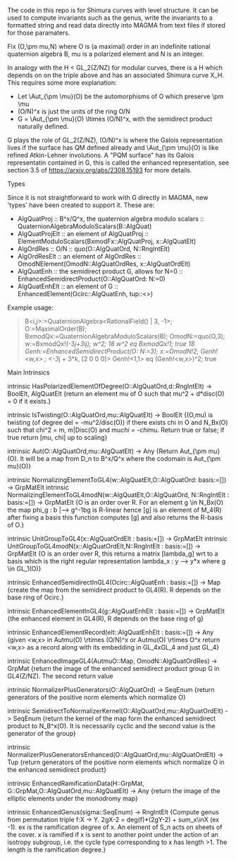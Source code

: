 The code in this repo is for Shimura curves with level structure. It can be used to compute invariants such as the genus, write the invariants to a formatted string and read data directly into MAGMA from text files if stored for those paramaters.

Fix (O,\pm mu,N) where O is (a maximal) order in an indefinite rational quaternion algebra B, mu is a polarized element and N is an integer. 

In analogy with the H < GL_2(Z/NZ) for modular curves, there is a H which depends on on the triple above and has an associated Shimura curve X_H. This requires some more explanation: 
- Let \Aut_{\pm \mu}(O) be the automorphisms of O which preserve \pm \mu
- (O/N)^x is just the units of the ring O/N
- G = \Aut_{\pm \mu}(O) \ltimes (O/N)^x, with the semidirect product naturally defined.

G plays the role of GL_2(Z/NZ), (O/N)^x is where the Galois representation lives if the surface has QM defined already and \Aut_{\pm \mu}(O) is like refined Atkin-Lehner involutions. A "PQM surface" has its Galois representatin contained in G, this is called the enhanced representation, see section 3.5 of https://arxiv.org/abs/2308.15193 for more details.

Types

Since it is not straightforward to work with G directly in MAGMA, new 'types' have been created to support it. These are:
- AlgQuatProj :: B^x/Q^x, the quaternion algebra modulo scalars :: QuaternionAlgebraModuloScalars(B::AlgQuat)
- AlgQuatProjElt :: an element of AlgQuatProj :: ElementModuloScalars(BxmodFx::AlgQuatProj, x::AlgQuatElt)
- AlgOrdRes :: O/N :: quo(O::AlgQuatOrd, N::RngIntElt)
- AlgOrdResElt :: an element of AlgOrdRes :: OmodNElement(OmodN::AlgQuatOrdRes, x::AlgQuatOrdElt)
- AlgQuatEnh :: the semidirect product G, allows for N=0 :: EnhancedSemidirectProduct(O::AlgQuatOrd: N:=0)
- AlgQuatEnhElt :: an element of G :: EnhancedElement(Ocirc::AlgQuatEnh, tup::<>)

Example usage:
> B<i,j>:=QuaternionAlgebra<RationalField() | 3, -1>;
> O:=MaximalOrder(B);
> BxmodQx:=QuaternionAlgebraModuloScalars(B);
> OmodN:=quo(O,3);
> w:=BxmodQx!(-3*j+3*i*j);
> w^2;
18
> w^2 eq BxmodQx!1;
true 18
> Genh:=EnhancedSemidirectProduct(O: N:=3);
> x:=OmodN!2;
> Genh!<w,x>
> ;
<-3*j + 3*k, [2 0 0 0]>
> Genh!<1,1> eq (Genh!<w,x>)^2;
true


Main Intrinsics

intrinsic HasPolarizedElementOfDegree(O::AlgQuatOrd,d::RngIntElt) -> BoolElt, AlgQuatElt 
  {return an element mu of O such that mu^2 + d*disc(O) = 0 if it exists.}

intrinsic IsTwisting(O::AlgQuatOrd,mu::AlgQuatElt) -> BoolElt
  {(O,mu) is twisting (of degree del = -mu^2/disc(O)) if there exists chi in O and N_Bx(O)
   such that chi^2 = m, m|Disc(O) and mu*chi = -chi*mu. Return true or false; if true 
   return [mu, chi] up to scaling}
   
intrinsic Aut(O::AlgQuatOrd,mu::AlgQuatElt) -> Any
  {Return Aut_{\pm mu}(O). It will be a map from D_n to B^x/Q^x where the codomain 
  is Aut_{\pm mu}(O)}

intrinsic NormalizingElementToGL4(w::AlgQuatElt,O::AlgQuatOrd: basis:=[]) -> GrpMatElt 
intrinsic NormalizingElementToGL4modN(w::AlgQuatElt,O::AlgQuatOrd, N::RngIntElt : basis:=[]) -> GrpMatElt 
  {O is an order over R. For an element g \in N_Bx(O) the map phi_g : b |--> g^-1bg
  is R-linear hence [g] is an element of M_4(R) after fixing a basis
  this function computes [g] and also returns the R-basis of O.}

intrinsic UnitGroupToGL4(x::AlgQuatOrdElt : basis:=[]) -> GrpMatElt 
intrinsic UnitGroupToGL4modN(x::AlgQuatOrdElt,N::RngIntElt : basis:=[]) -> GrpMatElt 
  {O is an order over R, this returns a matrix [lambda_g] wrt to a basis
  which is the right regular representation
  lambda_x : y --> y*x where g \in GL_1(O)}

intrinsic EnhancedSemidirectInGL4(Ocirc::AlgQuatEnh : basis:=[]) -> Map 
  {create the map from the semidirect product to GL4(R). R depends on the base 
  ring of Ocirc.}

intrinsic EnhancedElementInGL4(g::AlgQuatEnhElt : basis:=[]) -> GrpMatElt
  {the enhanced element in GL4(R), R depends on the base ring of g}

intrinsic EnhancedElementRecord(elt::AlgQuatEnhElt : basis:=[]) -> Any
  {given <w,x> in Autmu(O) \rtimes (O/N)^x or Autmu(O) \rtimes O^x  return <w,x> as a 
  record along with its embedding in GL_4xGL_4 and just GL_4}

intrinsic EnhancedImageGL4(AutmuO::Map, OmodN::AlgQuatOrdRes) -> GrpMat
  {return the image of the enhanced semidirect product group G in GL4(Z/NZ). The second return value 

intrinsic NormalizerPlusGenerators(O::AlgQuatOrd) -> SeqEnum 
  {return generators of the positive norm elements which normalize O}

intrinsic SemidirectToNormalizerKernel(O::AlgQuatOrd,mu::AlgQuatOrdElt) -> SeqEnum 
  {return the kernel of the map form the enhanced semidirect product to N_B^x(O). 
  It is necessarily cyclic and the second value is the generator of the group}

intrinsic NormalizerPlusGeneratorsEnhanced(O::AlgQuatOrd,mu::AlgQuatOrdElt) -> Tup 
  {return generators of the positive norm elements which normalize O in the enhanced semidirect product}

intrinsic EnhancedRamificationData(H::GrpMat, G::GrpMat,O::AlgQuatOrd,mu::AlgQuatElt) -> Any
  {return the image of the elliptic elements under the monodromy map}

intrinsic EnhancedGenus(sigma::SeqEnum) -> RngIntElt
  {Compute genus from permutation triple
   f:X -> Y. 2gX-2 = deg(f)*(2gY-2) + sum_x\inX (ex -1). 
   ex is the ramification degree of x. An element of S_n acts on sheets of the cover. 
  x is ramified if x is sent to another point under the action of an isotropy subgroup,
  i.e. the cycle type corresponding to x has length >1. The length is the ramification degree.}



